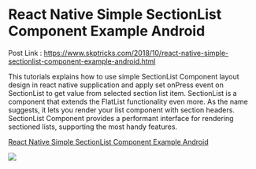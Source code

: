 # React Native Simple SectionList Component Example Android

Post Link : https://www.skptricks.com/2018/10/react-native-simple-sectionlist-component-example-android.html

This tutorials explains how to use simple SectionList Component layout design in react native supplication and apply set onPress event on SectionList  to get value from selected section list item. SectionList is a component that extends the FlatList functionality even more. As the name suggests, it lets you render your list component with section headers. SectionList Component provides a performant interface for rendering sectioned lists, supporting the most handy features.

<a href="https://www.skptricks.com/2018/10/react-native-simple-sectionlist-component-example-android.html" >React Native Simple SectionList Component Example Android
</a>

<img src= "https://4.bp.blogspot.com/-PeHYPhP5tPI/W7rQTM6KHdI/AAAAAAAACBI/WMEQUy9wfbsD4f0Y8w7z-popwl8HfLh3ACLcBGAs/s640/sec.png" />
